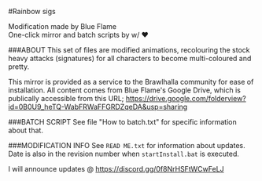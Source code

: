 #Rainbow sigs

Modification made by Blue Flame  
One-click mirror and batch scripts by w/ :heart:

###ABOUT 
This set of files are modified animations, recolouring the stock heavy attacks (signatures) for all characters to become multi-coloured and pretty.

This mirror is provided as a service to the Brawlhalla community for ease of installation. All content comes from Blue Flame's Google Drive, which is publically accessible from this URL;    https://drive.google.com/folderview?id=0B0U9_heTQ-WabFRWaFFGRDZqeDA&usp=sharing

###BATCH SCRIPT
See file "How to batch.txt" for specific information about that.

###MODIFICATION INFO
See `READ ME.txt` for information about updates.
Date is also in the revision number when `startInstall.bat` is executed.

I will announce updates @ https://discord.gg/0f8NrHSFtWCwFeLJ
